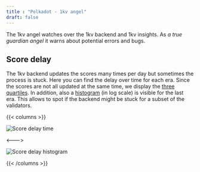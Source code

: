 ```yaml
---
title : "Polkadot - 1kv angel"
draft: false
---
```


The 1kv angel watches over the 1kv backend and 1kv insights. As *a true guardian angel* it warns about potential errors and bugs.


## Score delay

The 1kv backend updates the scores many times per day but sometimes the process is stuck. Here you can find the delay over time for each era. Since the scores are not all updated at the same time, we display the [three quartiles](https://en.wikipedia.org/wiki/Quartile). In addition, also a [histogram](https://en.wikipedia.org/wiki/Histogram) (in log scale) is visible for the last era. This allows to spot if the backend might be stuck for a subset of the validators.

{{< columns >}}

![Score delay time](delay_score_backend.png)

<--->

![Score delay histogram](delay_score_backend_hist_era_$ANGEL_LATEST_ERA$.png)

{{< /columns >}}

#####